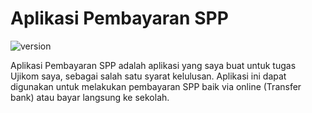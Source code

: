 # Aplikasi Pembayaran SPP
 ![version](https://img.shields.io/badge/version-1.0-blue.svg)

Aplikasi Pembayaran SPP adalah aplikasi yang saya buat untuk tugas Ujikom saya, sebagai salah satu syarat kelulusan. Aplikasi ini dapat digunakan untuk melakukan pembayaran SPP baik via online (Transfer bank) atau bayar langsung ke sekolah.
